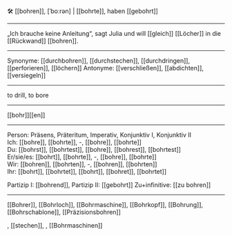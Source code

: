 🛠️ [[bohren]], [ˈboːrən] | [[bohrte]], haben [[gebohrt]]

---
„Ich brauche keine Anleitung“, sagt Julia und will [[gleich]] [[Löcher]] in die [[Rückwand]] [[bohren]]. 

---
Synonyme: [[durchbohren]], [[durchstechen]], [[durchdringen]], [[perforieren]], [[löchern]]
Antonyme: [[verschließen]], [[abdichten]], [[versiegeln]]

---
to drill, to bore

---
[[bohr]][[en]]
   

---

Person: Präsens, Präteritum, Imperativ, Konjunktiv I, Konjunktiv II  
Ich: [[bohre]], [[bohrte]], -, [[bohre]], [[bohrte]]  
Du: [[bohrst]], [[bohrtest]], [[bohre]], [[bohrest]], [[bohrtest]]  
Er/sie/es: [[bohrt]], [[bohrte]], -, [[bohre]], [[bohrte]]  
Wir: [[bohren]], [[bohrten]], -, [[bohren]], [[bohrten]]  
Ihr: [[bohrt]], [[bohrtet]], [[bohrt]], [[bohret]], [[bohrtet]]  

Partizip I: [[bohrend]], 
Partizip II: [[gebohrt]]
Zu+infinitive: [[zu bohren]]

---
[[Bohrer]], [[Bohrloch]], [[Bohrmaschine]], [[Bohrkopf]], [[Bohrung]], [[Bohrschablone]], [[Präzisionsbohren]]

, [[stechen]],
, [[Bohrmaschinen]]
